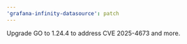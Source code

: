 ```yaml
---
'grafana-infinity-datasource': patch
---
```


Upgrade GO to 1.24.4 to address CVE 2025-4673 and more.
